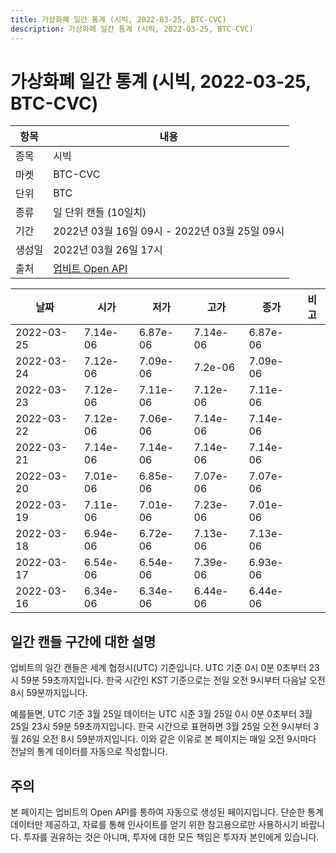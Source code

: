 ```yaml
---
title: 가상화폐 일간 통계 (시빅, 2022-03-25, BTC-CVC)
description: 가상화폐 일간 통계 (시빅, 2022-03-25, BTC-CVC)
---
```


가상화폐 일간 통계 (시빅, 2022-03-25, BTC-CVC)
===

|항목|내용|
|--|--|
|종목|시빅|
|마켓|BTC-CVC|
|단위|BTC|
|종류|일 단위 캔들 (10일치)|
|기간|2022년 03월 16일 09시 - 2022년 03월 25일 09시|
|생성일|2022년 03월 26일 17시|
|출처|[업비트 Open API](https://docs.upbit.com)|


|날짜|시가|저가|고가|종가|비고|
|--|--|--|--|--|--|
|2022-03-25|7.14e-06|6.87e-06|7.14e-06|6.87e-06|    |
|2022-03-24|7.12e-06|7.09e-06|7.2e-06|7.09e-06|    |
|2022-03-23|7.12e-06|7.11e-06|7.12e-06|7.11e-06|    |
|2022-03-22|7.12e-06|7.06e-06|7.14e-06|7.14e-06|    |
|2022-03-21|7.14e-06|7.14e-06|7.14e-06|7.14e-06|    |
|2022-03-20|7.01e-06|6.85e-06|7.07e-06|7.07e-06|    |
|2022-03-19|7.11e-06|7.01e-06|7.23e-06|7.01e-06|    |
|2022-03-18|6.94e-06|6.72e-06|7.13e-06|7.13e-06|    |
|2022-03-17|6.54e-06|6.54e-06|7.39e-06|6.93e-06|    |
|2022-03-16|6.34e-06|6.34e-06|6.44e-06|6.44e-06|    |


일간 캔들 구간에 대한 설명
---


업비트의 일간 캔들은 세계 협정시(UTC) 기준입니다. 
UTC 기준 0시 0분 0초부터 23시 59분 59초까지입니다. 
한국 시간인 KST 기준으로는 전일 오전 9시부터 다음날 오전 8시 59분까지입니다. 


예를들면, UTC 기준 3월 25일 데이터는 UTC 시준 3월 25일 0시 0분 0초부터 3월 25일 23시 59분 59초까지입니다. 
한국 시간으로 표현하면 3월 25일 오전 9시부터 3월 26일 오전 8시 59분까지입니다. 
이와 같은 이유로 본 페이지는 매일 오전 9시마다 전날의 통계 데이터를 자동으로 작성합니다. 


주의
---


본 페이지는 업비트의 Open API를 통하여 자동으로 생성된 페이지입니다. 
단순한 통계 데이터만 제공하고, 자료를 통해 인사이트를 얻기 위한 참고용으로만 사용하시기 바랍니다. 
투자를 권유하는 것은 아니며, 투자에 대한 모든 책임은 투자자 본인에게 있습니다. 

